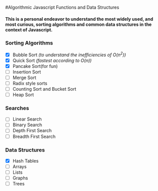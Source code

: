 #Algorithmic Javascript Functions and Data Structures

#### This is a personal endeavor to understand the most widely used, and most curious, sorting algorithms and common data structures in the context of Javascript.

### Sorting Algorithms
- [x] Bubble Sort *(to understand the inefficiencies of O(n<sup>2</sup>))*
- [x] Quick Sort *(fastest according to O(n))*
- [x] Pancake Sort(for fun)
- [ ] Insertion Sort
- [ ] Merge Sort
- [ ] Radix style sorts
- [ ] Counting Sort and Bucket Sort
- [ ] Heap Sort

### Searches
- [ ] Linear Search
- [ ] Binary Search
- [ ] Depth First Search
- [ ] Breadth First Search

### Data Structures
- [x] Hash Tables
- [ ] Arrays
- [ ] Lists
- [ ] Graphs
- [ ] Trees